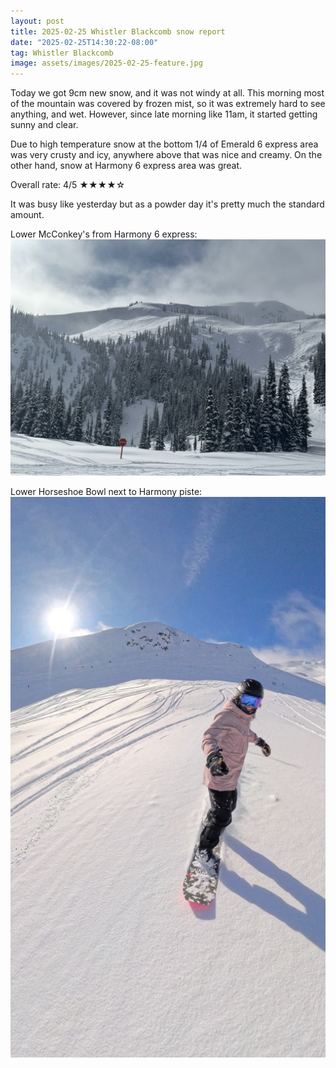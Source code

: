```yaml
---
layout: post
title: 2025-02-25 Whistler Blackcomb snow report
date: "2025-02-25T14:30:22-08:00"
tag: Whistler Blackcomb
image: assets/images/2025-02-25-feature.jpg
---
```


Today we got 9cm new snow, and it was not windy at all.
This morning most of the mountain was covered by frozen mist, so it was extremely hard to see anything, and wet.
However, since late morning like 11am, it started getting sunny and clear.

Due to high temperature snow at the bottom 1/4 of Emerald 6 express area was very crusty and icy, anywhere above that was nice and creamy.
On the other hand, snow at Harmony 6 express area was great.

Overall rate: 4/5 ★★★★☆

It was busy like yesterday but as a powder day it's pretty much the standard amount.

Lower McConkey's from Harmony 6 express:
![](/assets/images/2025-02-25-lower-mcconkeys-from-harmony-6-express.jpg)

Lower Horseshoe Bowl next to Harmony piste:
![](/assets/images/2025-02-25-lower-horseshoe-bowl-next-to-harmony-piste.jpg)
